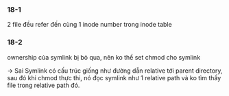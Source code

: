 ### 18-1
2 file đều refer đến cùng 1 inode number trong inode table

### 18-2
ownership của symlink bị bỏ qua, nên ko thể set chmod cho symlink

-> Sai
Symlink có cấu trúc giống như đường dẫn relative tới parent directory, sau đó khi chmod thực thi, nó đọc symlink như 1 relative path và ko tìm thấy file trong relative path đó.